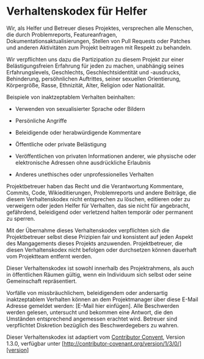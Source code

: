 # Verhaltenskodex für Helfer

Wir, als Helfer und Betreuer dieses Projektes, versprechen alle Menschen,
die durch Problemreports, Featureanfragen, Dokumentationsaktualisierungen, Stellen von Pull Requests oder Patches und anderen Aktivitäten zum Projekt beitragen mit Respekt zu behandeln.

Wir verpflichten uns dazu die Partizipation zu diesem Projekt zur einer
Belästigungsfreien Erfahrung für jeden zu machen, unabhängig seines Erfahrungslevels,
Geschlechts, Geschlechtsidentität und -ausdrucks, Behinderung, persöhnlichen Auftrittes,  seiner sexuellen Orientierung, Körpergröße, Rasse, Ethnizität, Alter, Religion oder Nationalität.

Beispiele von inaktzeptablem Verhalten beinhalten:

* Verwenden von sexualisierter Sprache oder Bildern
* Persönliche Angriffe
* Beleidigende oder herabwürdigende Kommentare
* Öffentliche oder private Belästigung

* Veröffentlichen von privaten Informationen anderer, wie physische oder elektronische
  Adressen ohne ausdrückliche Erlaubnis
* Anderes unethisches oder unprofessionelles Verhalten

Projektbetreuer haben das Recht und die Verantwortung Kommentare, Commits, Code,
Wikieditierungen, Problemreports und andere Beiträge, die diesem Verhaltenskodex
nicht entsprechen zu löschen, editieren oder zu verweigern oder jeden Helfer für
Verhalten, das sie nicht für angebracht, gefährdend, beleidigend oder verletzend
halten temporär oder permanent zu sperren.

Mit der Übernahme dieses Verhaltenskodex verpflichten sich die Projektbetreuer
selbst diese Prizipien fair und konsistent auf jeden Aspekt des Mangagements
dieses Projekts anzuwenden. Projektbetreuer, die diesen Verhaltenskodex nicht
befolgen oder durchsetzen können dauerhaft vom Projektteam entfernt werden.

Dieser Verhaltenskodex ist sowohl innerhalb des Projektrahmens, als auch in
öffentlichen Räumen gültig, wenn ein Individuum sich selbst oder seine Gemeinschaft
repräsentiert.

Vorfälle von missbräuchlichem, beleidigendem oder andersartig inaktzeptablem
Verhalten können an dem Projektmanager über diese E-Mail Adresse gemeldet werden:
[E-Mail hier einfügen]. Alle Beschwerden werden gelesen, untersucht und bekommen
eine Antwort, die den Umständen entsprechend angemessen erachtet wird. Betreuer
sind verpflichtet Diskretion bezüglich des Beschwerdegebers zu wahren.


Dieser Verhaltenskodex ist adaptiert vom [Contributor Convent][homepage],
Version 1.3.0, verfügbar unter
[http://contributor-covenant.org/version/1/3/0/][version]

[homepage]: http://contributor-covenant.org
[version]: http://contributor-covenant.org/version/1/3/0/
